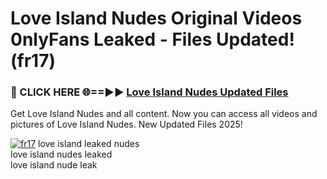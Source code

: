 # Love Island Nudes Original Videos 0nlyFans Leaked - Files Updated! (fr17)

<h3>🔴 CLICK HERE 🌐==►► <a href="https://tinyurl.com/4mcuefdz" rel="nofollow">Love Island Nudes Updated Files</a></h3>

Get Love Island Nudes and all content. Now you can access all videos and pictures of Love Island Nudes. New Updated Files 2025!

[![fr17](https://i.imgur.com/StAQSOY.gif)](https://tinyurl.com/4mcuefdz)
love island leaked nudes<br>
love island nudes leaked<br>
love island nude leak